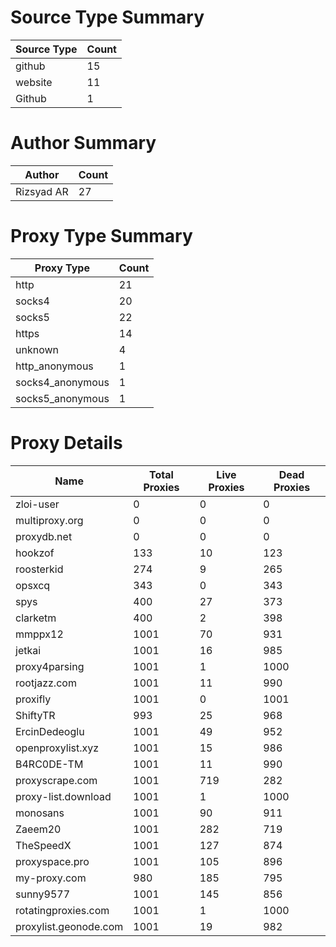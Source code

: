# Source Type Summary

| Source Type | Count |
|-------------|-------|
| github | 15 |
| website | 11 |
| Github | 1 |


# Author Summary

| Author | Count |
|--------|-------|
| Rizsyad AR | 27 |


# Proxy Type Summary

| Proxy Type | Count |
|------------|-------|
| http | 21 |
| socks4 | 20 |
| socks5 | 22 |
| https | 14 |
| unknown | 4 |
| http_anonymous | 1 |
| socks4_anonymous | 1 |
| socks5_anonymous | 1 |


# Proxy Details

| Name | Total Proxies | Live Proxies | Dead Proxies |
|------|---------------|--------------|---------------|
| zloi-user | 0 | 0 | 0 |
| multiproxy.org | 0 | 0 | 0 |
| proxydb.net | 0 | 0 | 0 |
| hookzof | 133 | 10 | 123 |
| roosterkid | 274 | 9 | 265 |
| opsxcq | 343 | 0 | 343 |
| spys | 400 | 27 | 373 |
| clarketm | 400 | 2 | 398 |
| mmppx12 | 1001 | 70 | 931 |
| jetkai | 1001 | 16 | 985 |
| proxy4parsing | 1001 | 1 | 1000 |
| rootjazz.com | 1001 | 11 | 990 |
| proxifly | 1001 | 0 | 1001 |
| ShiftyTR | 993 | 25 | 968 |
| ErcinDedeoglu | 1001 | 49 | 952 |
| openproxylist.xyz | 1001 | 15 | 986 |
| B4RC0DE-TM | 1001 | 11 | 990 |
| proxyscrape.com | 1001 | 719 | 282 |
| proxy-list.download | 1001 | 1 | 1000 |
| monosans | 1001 | 90 | 911 |
| Zaeem20 | 1001 | 282 | 719 |
| TheSpeedX | 1001 | 127 | 874 |
| proxyspace.pro | 1001 | 105 | 896 |
| my-proxy.com | 980 | 185 | 795 |
| sunny9577 | 1001 | 145 | 856 |
| rotatingproxies.com | 1001 | 1 | 1000 |
| proxylist.geonode.com | 1001 | 19 | 982 |
